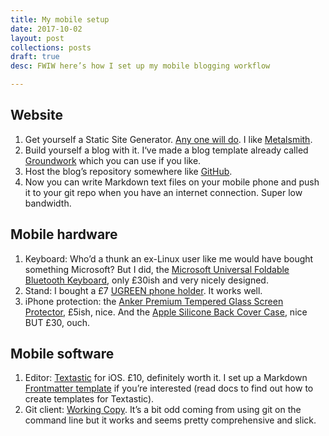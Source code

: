 ```yaml
---
title: My mobile setup
date: 2017-10-02
layout: post
collections: posts
draft: true
desc: FWIW here’s how I set up my mobile blogging workflow

---
```


## Website

1. Get yourself a Static Site Generator. [Any one will do](https://www.staticgen.com). I like [Metalsmith](http://www.metalsmith.com/).
2. Build yourself a blog with it. I‘ve made a blog template already called [Groundwork](https://www.groundwork.rocks/) which you can use if you like.
3. Host the blog’s repository somewhere like [GitHub](https://github.com/).
4. Now you can write Markdown text files on your mobile phone and push it to your git repo when you have an internet connection. Super low bandwidth. 

## Mobile hardware

1. Keyboard: Who’d a thunk an ex-Linux user like me would have bought something Microsoft? But I did, the [Microsoft Universal Foldable Bluetooth Keyboard](https://www.amazon.co.uk/gp/product/B010SPV1OK/), only £30ish and very nicely designed.
2. Stand: I bought a £7 [UGREEN phone holder](https://www.amazon.co.uk/gp/product/B01ANERDRU/). It works well.
3. iPhone protection: the [Anker Premium Tempered Glass Screen Protector](https://www.amazon.co.uk/gp/product/B00MGE1WYG/), £5ish, nice. And the [Apple Silicone Back Cover Case](https://www.amazon.co.uk/gp/product/B0158JRESS), nice BUT £30, ouch.

## Mobile software

1. Editor: [Textastic](https://www.textasticapp.com) for iOS. £10, definitely worth it. I set up a Markdown 
[Frontmatter template]() if you’re interested (read docs to find out how to create templates for Textastic).
2. Git client: [Working Copy](https://workingcopyapp.com). It’s a bit odd coming from using git on the command line but it works and seems pretty comprehensive and slick.